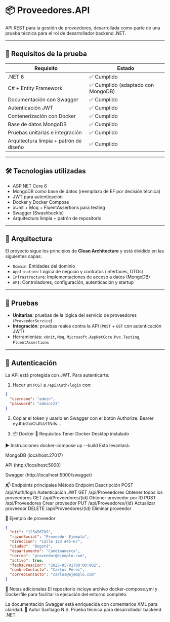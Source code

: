 # 📦 Proveedores.API


API REST para la gestión de proveedores, desarrollada como parte de una prueba técnica para el rol de desarrollador backend .NET.

---

## 📌 Requisitos de la prueba

| Requisito                                 | Estado    |
|-------------------------------------------|-----------|
| .NET 6                                     | ✅ Cumplido |
| C# + Entity Framework                     | ✅ Cumplido (adaptado con MongoDB) |
| Documentación con Swagger                 | ✅ Cumplido |
| Autenticación JWT                         | ✅ Cumplido |
| Contenerización con Docker                | ✅ Cumplido |
| Base de datos MongoDB                     | ✅ Cumplido |
| Pruebas unitarias e integración           | ✅ Cumplido |
| Arquitectura limpia + patrón de diseño    | ✅ Cumplido |

---

## 🛠️ Tecnologías utilizadas

- ASP.NET Core 6
- MongoDB como base de datos (reemplazo de EF por decisión técnica)
- JWT para autenticación
- Docker y Docker Compose
- xUnit + Moq + FluentAssertions para testing
- Swagger (Swashbuckle)
- Arquitectura limpia + patrón de repositorio

---

## 📐 Arquitectura

El proyecto sigue los principios de **Clean Architecture** y está dividido en las siguientes capas:

- `Domain`: Entidades del dominio
- `Application`: Lógica de negocio y contratos (interfaces, DTOs)
- `Infrastructure`: Implementaciones de acceso a datos (MongoDB)
- `API`: Controladores, configuración, autenticación y startup

---

## 🧪 Pruebas

- **Unitarias**: pruebas de la lógica del servicio de proveedores (`ProveedorService`)
- **Integración**: pruebas reales contra la API (`POST` + `GET` con autenticación JWT)
- Herramientas: `xUnit`, `Moq`, `Microsoft.AspNetCore.Mvc.Testing`, `FluentAssertions`

---

## 🔐 Autenticación

La API está protegida con JWT. Para autenticarte:

1. Hacer un `POST` a `/api/Auth/login` con:

```json
{
  "username": "admin",
  "password": "admin123"
}
```

2. Copiar el token y usarlo en Swagger con el botón Authorize:
Bearer eyJhbGciOiJIUzI1NiIs...

3. 📦 Docker
🔧 Requisitos
Tener Docker Desktop instalado

▶️ Instrucciones
docker-compose up --build
Esto levantará:

MongoDB (localhost:27017)

API (http://localhost:5000)

Swagger (http://localhost:5000/swagger)

📬 Endpoints principales
Método	Endpoint	Descripción
POST	/api/Auth/login	Autenticación JWT
GET	/api/Proveedores	Obtener todos los proveedores
GET	/api/Proveedores/{id}	Obtener proveedor por ID
POST	/api/Proveedores	Crear proveedor
PUT	/api/Proveedores/{id}	Actualizar proveedor
DELETE	/api/Proveedores/{id}	Eliminar proveedor

🧾 Ejemplo de proveedor
``` json
{
  "nit": "123456789",
  "razonSocial": "Proveedor Ejemplo",
  "direccion": "Calle 123 #45-67",
  "ciudad": "Bogotá",
  "departamento": "Cundinamarca",
  "correo": "proveedor@ejemplo.com",
  "activo": true,
  "fechaCreacion": "2025-05-01T00:00:00Z",
  "nombreContacto": "Carlos Pérez",
  "correoContacto": "carlos@ejemplo.com"
}
```
🧠 Notas adicionales
El repositorio incluye archivo docker-compose.yml y Dockerfile para facilitar la ejecución del entorno completo.

La documentación Swagger está enriquecida con comentarios XML para claridad.
🚀 Autor
Santiago N.S.
Prueba técnica para desarrollador backend .NET



